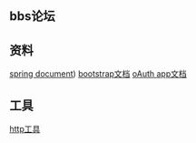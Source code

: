 ##  bbs论坛

##  资料
[spring document](https://spring.io/guides))
[bootstrap文档](https://v3.bootcss.com/)
[oAuth app文档](https://docs.github.com/en/developers/apps/authorizing-oauth-apps)


##  工具
[http工具](https://square.github.io/okhttp/)